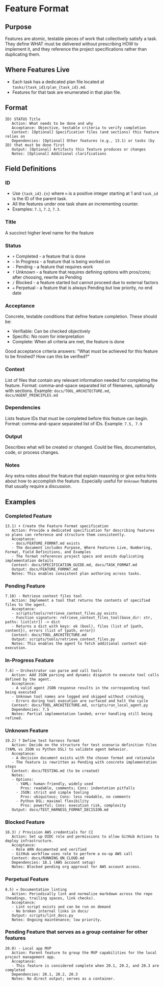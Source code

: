 # Feature Format

## Purpose
Features are atomic, testable pieces of work that collectively satisfy a task. They define WHAT must be delivered without prescribing HOW to implement it, and they reference the project specifications rather than duplicating them.

## Where Features Live
- Each task has a dedicated plan file located at `tasks/{task_id}/plan_{task_id}.md`.
- Features for that task are enumerated in that plan file.

## Format
```
ID) STATUS Title
   Action: What needs to be done and why
   Acceptance: Objective, testable criteria to verify completion
   Context: [Optional] Specification files (and sections) this feature relies on
   Dependencies: [Optional] Other features (e.g., 13.1) or tasks (by ID) that must be done first
   Output: [Optional] Artifacts this feature produces or changes
   Notes: [Optional] Additional clarifications
```

## Field Definitions

### ID
- Use `{task_id}.{n}` where `n` is a positive integer starting at 1 and `task_id` is the ID of the parent task.
- All the features under one task share an incrementing counter.
- Examples: `7.1`, `7.2`, `7.3`.

### Title
A succinct higher level name for the feature

### Status
- `+` Completed - a feature that is done
- `~` In Progress - a feature that is being worked on
- `-` Pending - a feature that requires work
- `?` Unknown - a feature that requires defining options with pros/cons; after choosing, rewrite as Pending
- `/` Blocked - a feature started but cannot proceed due to external factors
- `=` Perpetual - a feature that is always Pending but low priority, no end date

### Acceptance
Concrete, testable conditions that define feature completion. These should be:
- Verifiable: Can be checked objectively
- Specific: No room for interpretation
- Complete: When all criteria are met, the feature is done

Good acceptance criteria answers: "What must be achieved for this feature to be finished? How can this be verified?"

### Context
List of files that contain any relevant information needed for completing the feature. Format: comma-and-space separated list of filenames, optionally with sections.
Example: `docs/TOOL_ARCHITECTURE.md`, `docs/AGENT_PRINCIPLES.md`

### Dependencies
Lists feature IDs that must be completed before this feature can begin. Format: comma-and-space separated list of IDs.
Example: `7.5, 7.9`

### Output
Describes what will be created or changed. Could be files, documentation, code, or process changes.

### Notes
Any extra notes about the feature that explain reasoning or give extra hints about how to accomplish the feature. Especially useful for `Unknown` features that usually require a discussion.

## Examples

### Completed Feature
```
13.1) + Create the Feature Format specification
   Action: Provide a dedicated specification for describing features so plans can reference and structure them consistently.
   Acceptance:
   - docs/FEATURE_FORMAT.md exists
   - The document includes Purpose, Where Features Live, Numbering, Format, Field Definitions, and Examples
   - The format references project specs and avoids duplicating implementation details
   Context: docs/SPECIFICATION_GUIDE.md, docs/TASK_FORMAT.md
   Output: docs/FEATURE_FORMAT.md
   Notes: This enables consistent plan authoring across tasks.
```

### Pending Feature
```
7.10) - Retrieve context files tool
   Action: Implement a tool that returns the contents of specified files to the agent.
   Acceptance:
   - scripts/tools/retrieve_context_files.py exists
   - Function signature: retrieve_context_files_tool(base_dir: str, paths: list[str]) -> dict
   - Returns a dict with keys: ok (bool), files (list of {path, content}), errors (list of {path, error})
   Context: docs/TOOL_ARCHITECTURE.md
   Output: scripts/tools/retrieve_context_files.py
   Notes: This enables the agent to fetch additional context mid-execution.
```

### In-Progress Feature
```
7.6) ~ Orchestrator can parse and call tools
   Action: Add JSON parsing and dynamic dispatch to execute tool calls defined by the agent.
   Acceptance:
   - A valid agent JSON response results in the corresponding tool being executed
   - Unknown tool names are logged and skipped without crashing
   - Errors during tool execution are surfaced and halt the cycle
   Context: docs/TOOL_ARCHITECTURE.md, scripts/run_local_agent.py
   Dependencies: 7.5
   Notes: Partial implementation landed; error handling still being refined.
```

### Unknown Feature
```
19.2) ? Define test harness format
   Action: Decide on the structure for test scenario definition files (YAML vs JSON vs Python DSL) to validate agent behavior.
   Acceptance:
   - A decision document exists with the chosen format and rationale
   - The feature is rewritten as Pending with concrete implementation steps
   Context: docs/TESTING.md (to be created)
   Notes:
   - Options:
     - YAML: human-friendly, widely used
       Pros: readable, comments; Cons: indentation pitfalls
     - JSON: strict and simple tooling
       Pros: ubiquitous; Cons: less readable, no comments
     - Python DSL: maximal flexibility
       Pros: powerful; Cons: execution risk, complexity
   Output: docs/TEST_HARNESS_FORMAT_DECISION.md
```

### Blocked Feature
```
18.3) / Provision AWS credentials for CI
   Action: Set up OIDC role and permissions to allow GitHub Actions to deploy infrastructure.
   Acceptance:
   - Role ARN documented and verified
   - GitHub workflow uses role to perform a no-op AWS call
   Context: docs/RUNNING_ON_CLOUD.md
   Dependencies: 18.1 (AWS account setup)
   Notes: Blocked pending org approval for AWS account access.
```

### Perpetual Feature
```
8.5) = Documentation linting
   Action: Periodically lint and normalize markdown across the repo (headings, trailing spaces, link checks).
   Acceptance:
   - Lint script exists and can be run on demand
   - No broken internal links in docs/
   Output: scripts/lint_docs.py
   Notes: Ongoing maintenance; low priority.
```

### Pending Feature that serves as a group container for other features
```
20.0) - Local app MVP
   Action: Parent feature to group the MVP capabilities for the local project management app.
   Acceptance:
   - This feature is considered complete when 20.1, 20.2, and 20.3 are completed
   Dependencies: 20.1, 20.2, 20.3
   Notes: No direct output; serves as a container.
```
